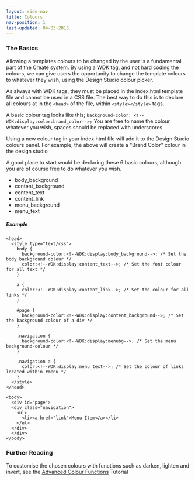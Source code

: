```yaml
---
layout: side-nav
title: Colours
nav-position: 1
last-updated: 04-03-2015
---
```


### The Basics

Allowing a templates colours to be changed by the user is a fundamental part of the Create system. By using a WDK tag, and not hard coding the colours, we can give users the opportunity to change the template colours to whatever they wish, using the Design Studio colour picker.

As always with WDK tags, they must be placed in the index.html template file and cannot be used in a CSS file. The best way to do this is to declare all colours at in the `<head>` of the file, within `<style></style>` tags.

A basic colour tag looks like this; `background-color: <!--WDK:display:color:brand_color-->;`
You are free to name the colour whatever you wish, spaces should be replaced with underscores.

Using a new colour tag in your index.html file will add it to the Design Studio colours panel. For example, the above will create a "Brand Color" colour in the design studio

A good place to start would be declaring these 6 basic colours, although you are of course free to do whatever you wish.

- body_background
- content_background
- content_text
- content_link
- menu_background
- menu_text

##### Example
~~~
<head>
  <style type="text/css">
    body {
      background-color:<!--WDK:display:body_background-->; /* Set the body background colour */
      color:<!--WDK:display:content_text-->; /* Set the font colour for all text */
    }

    a {
      color:<!--WDK:display:content_link-->; /* Set the colour for all links */
    }

    #page {
      background-color:<!--WDK:display:content_background-->; /* Set the background colour of a div */
    }

    .navigation {
      background-color:<!--WDK:display:menubg-->; /* Set the menu background-colour */
    }

    .navigation a {
      color:<!--WDK:display:menu_text-->; /* Set the colour of links located within #menu */
    }
  </style>
</head>

<body>
  <div id="page">
  <div class="navigation">
    <ul>
      <li><a href="link">Menu Item</a></li>
    </ul>
  </div>
  </div>
</body>
~~~

### Further Reading

To customise the chosen colours with functions such as darken, lighten and invert, see the [Advanced Colour Functions](advanced-colour-functions.html) Tutorial
